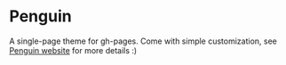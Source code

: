 # Penguin

A single-page theme for gh-pages. Come with simple customization, see [Penguin website](http://penguin.neaworld.fr) for more details :) 
